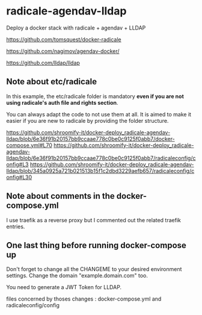 # radicale-agendav-lldap
Deploy a docker stack with radicale + agendav + LLDAP

https://github.com/tomsquest/docker-radicale

https://github.com/nagimov/agendav-docker/

https://github.com/lldap/lldap

## Note about etc/radicale
In this example, the etc/radicale folder is mandatory **even if you are not using radicale's auth file and rights section**.

You can always adapt the code to not use them at all. It is aimed to make it easier if you are new to radicale by providing the folder structure.

https://github.com/shroomify-it/docker-deploy_radicale-agendav-lldap/blob/6e36f91b20157bb9ccaae778c0be0c9125f0abb7/docker-compose.yml#L70 
https://github.com/shroomify-it/docker-deploy_radicale-agendav-lldap/blob/6e36f91b20157bb9ccaae778c0be0c9125f0abb7/radicaleconfig/config#L3
https://github.com/shroomify-it/docker-deploy_radicale-agendav-lldap/blob/345a0925a721b021513b15f1c2dbd3229aefb657/radicaleconfig/config#L30

## Note about comments in the docker-compose.yml
I use traefik as a reverse proxy but I commented out the related traefik entries.

## One last thing before running docker-compose up 
Don't forget to change all the CHANGEME to your desired environment settings. Change the domain "example.domain.com" too.

You need to generate a JWT Token for LLDAP.

files concerned by thoses changes : docker-compose.yml and radicaleconfig/config
